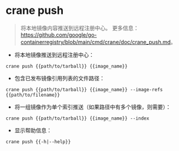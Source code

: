 # crane push

> 将本地镜像内容推送到远程注册中心。
> 更多信息：<https://github.com/google/go-containerregistry/blob/main/cmd/crane/doc/crane_push.md>。

- 将本地镜像推送到远程注册中心：

`crane push {{path/to/tarball}} {{image_name}}`

- 包含已发布镜像引用列表的文件路径：

`crane push {{path/to/tarball}} {{image_name}} --image-refs {{path/to/filename}}`

- 将一组镜像作为单个索引推送（如果路径中有多个镜像，则需要）：

`crane push {{path/to/tarball}} {{image_name}} --index`

- 显示帮助信息：

`crane push {{-h|--help}}`